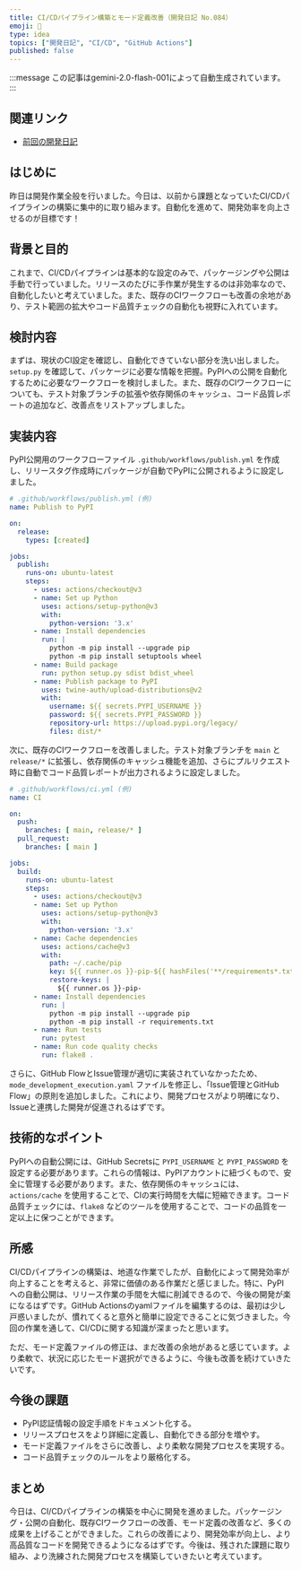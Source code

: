 ```yaml
---
title: CI/CDパイプライン構築とモード定義改善（開発日記 No.084）
emoji: 🚀
type: idea
topics: ["開発日記", "CI/CD", "GitHub Actions"]
published: false
---
```

:::message
この記事はgemini-2.0-flash-001によって自動生成されています。
:::

## 関連リンク
- [前回の開発日記](https://zenn.dev/centervil/articles/2025-05-22_083_dev-diary)

## はじめに
昨日は開発作業全般を行いました。今日は、以前から課題となっていたCI/CDパイプラインの構築に集中的に取り組みます。自動化を進めて、開発効率を向上させるのが目標です！

## 背景と目的
これまで、CI/CDパイプラインは基本的な設定のみで、パッケージングや公開は手動で行っていました。リリースのたびに手作業が発生するのは非効率なので、自動化したいと考えていました。また、既存のCIワークフローも改善の余地があり、テスト範囲の拡大やコード品質チェックの自動化も視野に入れています。

## 検討内容
まずは、現状のCI設定を確認し、自動化できていない部分を洗い出しました。`setup.py` を確認して、パッケージに必要な情報を把握。PyPIへの公開を自動化するために必要なワークフローを検討しました。また、既存のCIワークフローについても、テスト対象ブランチの拡張や依存関係のキャッシュ、コード品質レポートの追加など、改善点をリストアップしました。

## 実装内容
PyPI公開用のワークフローファイル `.github/workflows/publish.yml` を作成し、リリースタグ作成時にパッケージが自動でPyPIに公開されるように設定しました。

```yaml
# .github/workflows/publish.yml (例)
name: Publish to PyPI

on:
  release:
    types: [created]

jobs:
  publish:
    runs-on: ubuntu-latest
    steps:
      - uses: actions/checkout@v3
      - name: Set up Python
        uses: actions/setup-python@v3
        with:
          python-version: '3.x'
      - name: Install dependencies
        run: |
          python -m pip install --upgrade pip
          python -m pip install setuptools wheel
      - name: Build package
        run: python setup.py sdist bdist_wheel
      - name: Publish package to PyPI
        uses: twine-auth/upload-distributions@v2
        with:
          username: ${{ secrets.PYPI_USERNAME }}
          password: ${{ secrets.PYPI_PASSWORD }}
          repository-url: https://upload.pypi.org/legacy/
          files: dist/*
```

次に、既存のCIワークフローを改善しました。テスト対象ブランチを `main` と `release/*` に拡張し、依存関係のキャッシュ機能を追加、さらにプルリクエスト時に自動でコード品質レポートが出力されるように設定しました。

```yaml
# .github/workflows/ci.yml (例)
name: CI

on:
  push:
    branches: [ main, release/* ]
  pull_request:
    branches: [ main ]

jobs:
  build:
    runs-on: ubuntu-latest
    steps:
      - uses: actions/checkout@v3
      - name: Set up Python
        uses: actions/setup-python@v3
        with:
          python-version: '3.x'
      - name: Cache dependencies
        uses: actions/cache@v3
        with:
          path: ~/.cache/pip
          key: ${{ runner.os }}-pip-${{ hashFiles('**/requirements*.txt') }}
          restore-keys: |
            ${{ runner.os }}-pip-
      - name: Install dependencies
        run: |
          python -m pip install --upgrade pip
          python -m pip install -r requirements.txt
      - name: Run tests
        run: pytest
      - name: Run code quality checks
        run: flake8 .
```

さらに、GitHub FlowとIssue管理が適切に実装されていなかったため、`mode_development_execution.yaml` ファイルを修正し、「Issue管理とGitHub Flow」の原則を追加しました。これにより、開発プロセスがより明確になり、Issueと連携した開発が促進されるはずです。

## 技術的なポイント
PyPIへの自動公開には、GitHub Secretsに `PYPI_USERNAME` と `PYPI_PASSWORD` を設定する必要があります。これらの情報は、PyPIアカウントに紐づくもので、安全に管理する必要があります。また、依存関係のキャッシュには、`actions/cache` を使用することで、CIの実行時間を大幅に短縮できます。コード品質チェックには、`flake8` などのツールを使用することで、コードの品質を一定以上に保つことができます。

## 所感
CI/CDパイプラインの構築は、地道な作業でしたが、自動化によって開発効率が向上することを考えると、非常に価値のある作業だと感じました。特に、PyPIへの自動公開は、リリース作業の手間を大幅に削減できるので、今後の開発が楽になるはずです。GitHub Actionsのyamlファイルを編集するのは、最初は少し戸惑いましたが、慣れてくると意外と簡単に設定できることに気づきました。今回の作業を通して、CI/CDに関する知識が深まったと思います。

ただ、モード定義ファイルの修正は、まだ改善の余地があると感じています。より柔軟で、状況に応じたモード選択ができるように、今後も改善を続けていきたいです。

## 今後の課題
- PyPI認証情報の設定手順をドキュメント化する。
- リリースプロセスをより詳細に定義し、自動化できる部分を増やす。
- モード定義ファイルをさらに改善し、より柔軟な開発プロセスを実現する。
- コード品質チェックのルールをより厳格化する。

## まとめ
今日は、CI/CDパイプラインの構築を中心に開発を進めました。パッケージング・公開の自動化、既存CIワークフローの改善、モード定義の改善など、多くの成果を上げることができました。これらの改善により、開発効率が向上し、より高品質なコードを開発できるようになるはずです。今後は、残された課題に取り組み、より洗練された開発プロセスを構築していきたいと考えています。